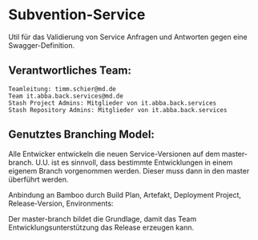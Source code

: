 # Subvention-Service
Util für das Validierung von Service Anfragen und Antworten gegen eine Swagger-Definition.

## Verantwortliches Team:
```
Teamleitung: timm.schier@md.de
Team it.abba.back.services@md.de
Stash Project Admins: Mitglieder von it.abba.back.services
Stash Repository Admins: Mitglieder von it.abba.back.services
```

## Genutztes Branching Model:

Alle Entwicker entwickeln die neuen Service-Versionen auf dem master-branch.
U.U. ist es sinnvoll, dass bestimmte Entwicklungen in einem eigenem Branch vorgenommen werden. Dieser muss dann in den master überführt werden.

Anbindung an Bamboo durch Build Plan, Artefakt, Deployment Project, Release-Version, Environments:

Der master-branch bildet die Grundlage, damit das Team Entwicklungsunterstützung das Release erzeugen kann.
